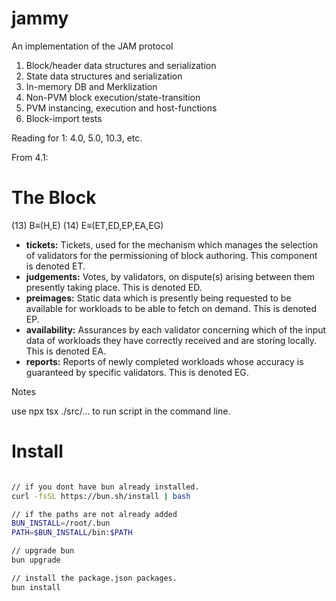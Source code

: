 # jammy
An implementation of the JAM protocol


1. Block/header data structures and serialization
2. State data structures and serialization
3. In-memory DB and Merklization
4. Non-PVM block execution/state-transition
5. PVM instancing, execution and host-functions
6. Block-import tests

Reading for 1: 4.0, 5.0, 10.3, etc. 

From 4.1:

# The Block


(13) B≡(H,E)
(14) E≡(ET,ED,EP,EA,EG)


- **tickets:** Tickets, used for the mechanism which manages the selection of validators for the permissioning of block authoring. This component is denoted ET.
- **judgements:** Votes, by validators, on dispute(s) arising between them presently taking place. This is denoted ED. 
- **preimages:** Static data which is presently being requested to be available for workloads to be able to fetch on demand. This is denoted EP. 
- **availability:** Assurances by each validator concerning which of the input data of workloads they have correctly received and are storing locally. This is denoted EA. 
- **reports:** Reports of newly completed workloads whose accuracy is guaranteed by specific validators. This is denoted EG.


Notes 

use npx tsx ./src/... to run script in the command line. 

# Install


```bash

// if you dont have bun already installed.
curl -fsSL https://bun.sh/install | bash

// if the paths are not already added
BUN_INSTALL=/root/.bun
PATH=$BUN_INSTALL/bin:$PATH

// upgrade bun
bun upgrade

// install the package.json packages.
bun install
```

